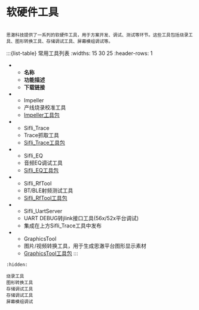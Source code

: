 # 软硬件工具
[Impeller]: https://webfile.lovemcu.cn/file/tools/Impeller_COMMON.7z
[GraphicsTool]: https://webfile.lovemcu.cn/file/tools/GraphicsTool.7z
[Sifli_EQ]: https://webfile.lovemcu.cn/file/tools/Sifli_EQ.7z
[Sifli_Trace]: https://webfile.lovemcu.cn/file/tools/Sifli_Trace.7z
[Sifli_RfTool]: https://webfile.lovemcu.cn/file/tools/Sifli_RfTool.7z
```{important}

思澈科技提供了一系列的软硬件工具，用于方案开发、调试、测试等环节。这些工具包括烧录工具、图形转换工具、存储调试工具、屏幕模组调试等。

```

:::{list-table} 常用工具列表
:widths: 15 30 25
:header-rows: 1
*   - **名称**
    - **功能描述**
    - **下载链接**
*   - Impeller
    - 产线烧录校准工具
    - [Impeller工具包][Impeller]
*   - Sifli_Trace
    - Trace抓取工具
    - [Sifli_Trace工具包][Sifli_Trace]
*   - Sifli_EQ
    - 音频EQ调试工具
    - [Sifli_EQ工具包][Sifli_EQ]
*   - Sifli_RfTool
    - BT/BLE射频测试工具
    - [Sifli_RfTool工具包][Sifli_RfTool]
*   - Sifli_UartServer
    - UART DEBUG转jlink接口工具(56x/52x平台调试)
    - 集成在上方Sifli_Trace工具中发布
*   - GraphicsTool
    - 图片/视频转换工具，用于生成思澈平台图形显示素材
    - [GraphicsTool工具包][GraphicsTool]
:::





```{toctree}
:hidden:

烧录工具
图形转换工具
存储调试工具
存储调试工具
屏幕模组调试

```
